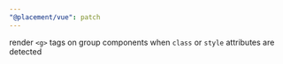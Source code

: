 ```yaml
---
"@placement/vue": patch
---
```


render `<g>` tags on group components when `class` or `style` attributes are detected
